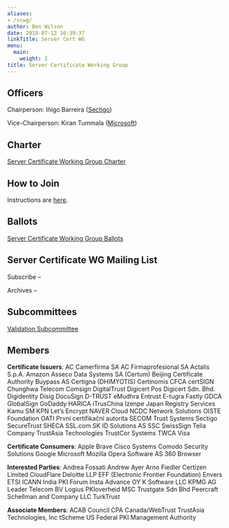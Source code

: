 ```yaml
---
aliases:
- /scwg/
author: Ben Wilson
date: 2018-07-12 16:39:37
linkTitle: Server Cert WG
menu:
  main:
    weight: 2
title: Server Certificate Working Group
---
```


## Officers

Chairperson: Iñigo Barreira ([Sectigo][1])

Vice-Chairperson: Kiran Tummala ([Microsoft][2])

## Charter

[Server Certificate Working Group Charter](charter/)

## How to Join

Instructions are [here][4].

## Ballots

[Server Certificate Working Group Ballots](ballots/)

## Server Certificate WG Mailing List

Subscribe –

Archives –

## Subcommittees

[Validation Subcommittee][6]

## Members 

**Certificate Issuers**:
AC Camerfirma SA
AC Firmaprofesional SA
Actalis S.p.A.
Amazon
Asseco Data Systems SA (Certum)
Beijing Certificate Authority
Buypass AS
Certigna (DHIMYOTIS)
Certinomis
CFCA
certSIGN
Chunghwa Telecom
Comsign
DigitalTrust
Digicert
Pos Digicert Sdn. Bhd.
Digidentity
Disig
DocuSign
D-TRUST
eMudhra
Entrust
E-tugra
Fastly
GDCA
GlobalSign
GoDaddy
HARICA
iTrusChina
Izenpe
Japan Registry Services
Kamu SM
KPN
Let’s Encrypt
NAVER Cloud
NCDC
Network Solutions
OISTE Foundation
OATI
První certifikační autorita
SECOM Trust Systems
Sectigo
SecureTrust
SHECA
SSL.com
SK ID Solutions AS
SSC
SwissSign
Telia Company
TrustAsia Technologies
TrustCor Systems
TWCA
Visa

**Certificate Consumers**:
Apple
Brave
Cisco Systems
Comodo Security Solutions
Google
Microsoft
Mozilla
Opera Software AS
360 Browser

**Interested Parties**:
Andrea Fossati
Andrew Ayer
Arno Fiedler
Certizen Limited
CloudFlare
Deloitte LLP
EFF (Electronic Frontier Foundation)
Envers
ETSI
ICANN
India PKI Forum
Insta Advance OY
K Software LLC
KPMG AG
Leader Telecom BV
Logius PKIoverheid
MSC Trustgate Sdn Bhd
Peercraft
Schellman and Company LLC
TurkTrust

**Associate Members**:
ACAB Council
CPA Canada/WebTrust
TrustAsia Technologies, Inc
tScheme
US Federal PKI Management Authority

[1]: https://sectigo.com/
[2]: https://www.microsoft.com
[4]: /about/information/potential-members/
[6]: /working-groups/server/validation-subcommittee/
